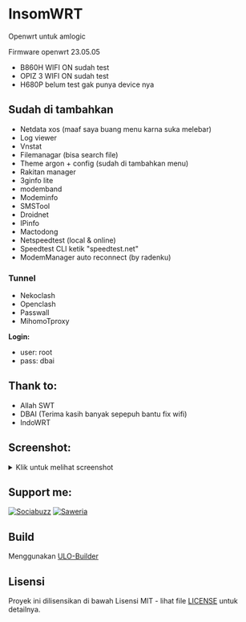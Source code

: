 # InsomWRT

Openwrt untuk amlogic

Firmware openwrt 23.05.05
- B860H WIFI ON sudah test
- OPIZ 3 WIFI ON sudah test
- H680P belum test gak punya device nya

## Sudah di tambahkan

- Netdata xos (maaf saya buang menu karna suka melebar)
- Log viewer
- Vnstat
- Filemanagar (bisa search file)
- Theme argon + config (sudah di tambahkan menu)
- Rakitan manager
- 3ginfo lite
- modemband
- Modeminfo
- SMSTool
- Droidnet
- IPinfo
- Mactodong
- Netspeedtest (local & online)
- Speedtest CLI ketik "speedtest.net"
- ModemManager auto reconnect (by radenku)

### Tunnel
- Nekoclash
- Openclash
- Passwall
- MihomoTproxy

**Login:**
- user: root
- pass: dbai

## Thank to:
- Allah SWT
- DBAI (Terima kasih banyak sepepuh bantu fix wifi)
- IndoWRT

## Screenshot:
<details>
<summary>Klik untuk melihat screenshot</summary>

![screenshot 1](img/Snag_b3a08e.png)
![screenshot 2](img/Snag_b3a0ec.png)
![screenshot 3](img/Snag_b3a15a.png)
![screenshot 4](img/Snag_b3a254.png)
![screenshot 5](img/Snag_b3a2f0.png)
![screenshot 6](img/Snag_b3a36d.png)
![screenshot 7](img/Snag_b3a409.png)

</details>

## Support me:

[![Sociabuzz](https://img.shields.io/badge/Sociabuzz-1DA1F2?style=for-the-badge&logo=sociabuzz&logoColor=white)](https://sociabuzz.com/bobbyunknown/tribe)
[![Saweria](https://img.shields.io/badge/Saweria-FFA500?style=for-the-badge&logo=saweria&logoColor=white)](https://saweria.co/bobbyunknown)

## Build
Menggunakan [ULO-Builder](https://github.com/armarchindo/ULO-Builder)
## Lisensi

Proyek ini dilisensikan di bawah Lisensi MIT - lihat file [LICENSE](LICENSE) untuk detailnya.

